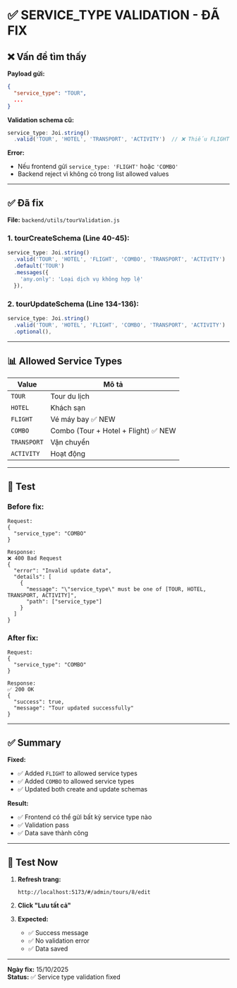 # ✅ SERVICE_TYPE VALIDATION - ĐÃ FIX

## ❌ Vấn đề tìm thấy

**Payload gửi:**
```json
{
  "service_type": "TOUR",
  ...
}
```

**Validation schema cũ:**
```javascript
service_type: Joi.string()
  .valid('TOUR', 'HOTEL', 'TRANSPORT', 'ACTIVITY')  // ❌ Thiếu FLIGHT và COMBO
```

**Error:**
- Nếu frontend gửi `service_type: 'FLIGHT'` hoặc `'COMBO'`
- Backend reject vì không có trong list allowed values

---

## ✅ Đã fix

**File:** `backend/utils/tourValidation.js`

### **1. tourCreateSchema (Line 40-45):**
```javascript
service_type: Joi.string()
  .valid('TOUR', 'HOTEL', 'FLIGHT', 'COMBO', 'TRANSPORT', 'ACTIVITY')  // ✅ Added FLIGHT, COMBO
  .default('TOUR')
  .messages({
    'any.only': 'Loại dịch vụ không hợp lệ'
  }),
```

### **2. tourUpdateSchema (Line 134-136):**
```javascript
service_type: Joi.string()
  .valid('TOUR', 'HOTEL', 'FLIGHT', 'COMBO', 'TRANSPORT', 'ACTIVITY')  // ✅ Added FLIGHT, COMBO
  .optional(),
```

---

## 📊 Allowed Service Types

| Value | Mô tả |
|-------|-------|
| `TOUR` | Tour du lịch |
| `HOTEL` | Khách sạn |
| `FLIGHT` | Vé máy bay ✅ NEW |
| `COMBO` | Combo (Tour + Hotel + Flight) ✅ NEW |
| `TRANSPORT` | Vận chuyển |
| `ACTIVITY` | Hoạt động |

---

## 🧪 Test

### **Before fix:**
```
Request:
{
  "service_type": "COMBO"
}

Response:
❌ 400 Bad Request
{
  "error": "Invalid update data",
  "details": [
    {
      "message": "\"service_type\" must be one of [TOUR, HOTEL, TRANSPORT, ACTIVITY]",
      "path": ["service_type"]
    }
  ]
}
```

### **After fix:**
```
Request:
{
  "service_type": "COMBO"
}

Response:
✅ 200 OK
{
  "success": true,
  "message": "Tour updated successfully"
}
```

---

## ✅ Summary

**Fixed:**
- ✅ Added `FLIGHT` to allowed service types
- ✅ Added `COMBO` to allowed service types
- ✅ Updated both create and update schemas

**Result:**
- ✅ Frontend có thể gửi bất kỳ service type nào
- ✅ Validation pass
- ✅ Data save thành công

---

## 🎯 Test Now

1. **Refresh trang:**
   ```
   http://localhost:5173/#/admin/tours/8/edit
   ```

2. **Click "Lưu tất cả"**

3. **Expected:**
   - ✅ Success message
   - ✅ No validation error
   - ✅ Data saved

---

**Ngày fix:** 15/10/2025  
**Status:** ✅ Service type validation fixed
